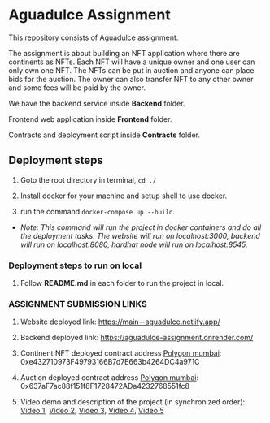# Aguadulce Assignment

This repository consists of Aguadulce assignment.

The assignment is about building an NFT application where there are continents as NFTs. Each NFT will have a unique owner and one user can only own one NFT. The NFTs can be put in auction and anyone can place bids for the auction. The owner can also transfer NFT to any other owner and some fees will be paid by the owner.

We have the backend service inside **Backend** folder.

Frontend web application inside **Frontend** folder.

Contracts and deployment script inside **Contracts** folder.

## Deployment steps

1. Goto the root directory in terminal, `cd ./`

2. Install docker for your machine and setup shell to use docker.

3. run the command `docker-compose up --build`.

- _Note: This command will run the project in docker containers and do all the deployment tasks. The website will run on localhost:3000, backend will run on localhost:8080, hardhat node will run on localhost:8545._

### Deployment steps to run on local

1. Follow **README.md** in each folder to run the project in local.

### ASSIGNMENT SUBMISSION LINKS

1. Website deployed link: https://main--aguadulce.netlify.app/

2. Backend deployed link: https://aguadulce-assignment.onrender.com/

3. Continent NFT deployed contract address [Polygon mumbai](https://mumbai.polygonscan.com/address/0xe432710973F49793166B7d7E663b4264DC4a971C): 0xe432710973F49793166B7d7E663b4264DC4a971C

4. Auction deployed contract address [Polygon mumbai](https://mumbai.polygonscan.com/address/0x637aF7ac88f151f8F1728472ADa4232768551fc8): 0x637aF7ac88f151f8F1728472ADa4232768551fc8

5. Video demo and description of the project (in synchronized order):
   [Video 1](https://www.loom.com/share/5181f378c9394378a3eca987bd6f4695?sid=119ed559-9c5b-43a1-9e4d-d1389ec92cbe), [Video 2](https://www.loom.com/share/e8c72013302b4d328684fb44293e1bfc?sid=a0b17868-ce9a-4b08-921d-ba28b26f6b02), [Video 3](https://www.loom.com/share/29642eb6ca46422daa0937e4b90122da?sid=61adecc6-456f-423c-9ad1-143d488f344a), [Video 4](https://www.loom.com/share/aacd0278802c4ddab13447f4d119173c?sid=c1fb661d-c55d-4db7-9152-1a14864564f4), [Video 5](https://www.loom.com/share/caf9c835a50d4eabbef52af8df6b0f41?sid=5f685990-9ae2-46f7-b68c-206c0c600f33)
